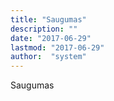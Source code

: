 ```yaml
---
title: "Saugumas"
description: ""
date: "2017-06-29"
lastmod: "2017-06-29"
author:  "system"
---
```


Saugumas

